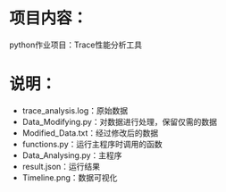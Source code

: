 # 项目内容：
python作业项目：Trace性能分析工具

# 说明：
* trace_analysis.log：原始数据
* Data_Modifying.py：对数据进行处理，保留仅需的数据
* Modified_Data.txt：经过修改后的数据
* functions.py：运行主程序时调用的函数
* Data_Analysing.py：主程序
* result.json：运行结果
* Timeline.png：数据可视化


